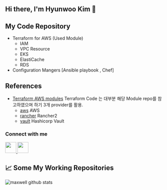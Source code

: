 ## Hi there, I'm Hyunwoo Kim 👋


## My Code Repository
- Terraform for AWS (Used Module)
  - IAM
  - VPC Resource
  - EKS
  - ElastiCache
  - RDS
- Configuration Mangers [Ansible playbook , Chef]


## References 

- [Terraform AWS modules](https://github.com/terraform-aws-modules) Terraform Code 는 대부분 해당 Module repo를 참고하였으며 하기 3개 provider를 활용.
  - [aws](https://registry.terraform.io/providers/hashicorp/aws/latest/docs) AWS
  - [rancher](https://registry.terraform.io/providers/rancher/rancher2/latest/docs) Rancher2
  - [vault](https://registry.terraform.io/providers/hashicorp/vault/latest/docs) Hashicorp Vault

### Connect with me

<p align="left">
  <a href="https://www.linkedin.com/in/hyun-woo-kim-860a2b19b/">
    <img src="https://inter-dev.co.il/wp-content/uploads/2018/11/linkedin.png" width = 35px/>
  </a>

  <a href="https://www.instagram.com/maxwell.hw/">
    <img src="https://www.hypebot.com/wp-content/uploads/2019/11/instagram.jpg" width = 35px/>
  </a>
</p>

## 📈 Some My Working Repositories
![maxwell github stats](https://github-readme-stats.vercel.app/api?username=maxwell2861&show_icons=true&count_private=true&include_all_commits=true)

